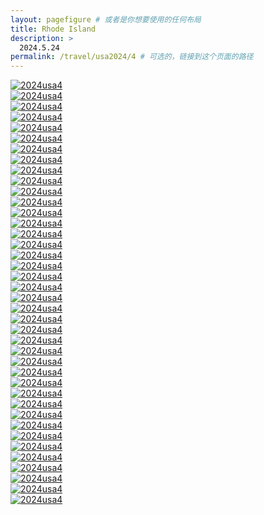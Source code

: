 ```yaml
---
layout: pagefigure # 或者是你想要使用的任何布局
title: Rhode Island
description: >
  2024.5.24
permalink: /travel/usa2024/4 # 可选的，链接到这个页面的路径
---
```


<div class="figure-grid">
<div class="figure-grid-sizer"></div>
<div class="figure-grid-item">
        <a href="https://hobbyfigure.rayleigh-lin.top/2024usa4/_RAY6430.webp" data-lightbox="roadtrip" class="image-link">
        <img class="lozad" 
             data-src="https://hobbyfigure.rayleigh-lin.top/2024usa4c/_RAY6430.webp"
             alt="2024usa4"/>
        </a>
</div>
<div class="figure-grid-item">
        <a href="https://hobbyfigure.rayleigh-lin.top/2024usa4/_RAY6431.webp" data-lightbox="roadtrip" class="image-link">
        <img class="lozad" 
             data-src="https://hobbyfigure.rayleigh-lin.top/2024usa4c/_RAY6431.webp"
             alt="2024usa4"/>
        </a>
</div>
<div class="figure-grid-item">
        <a href="https://hobbyfigure.rayleigh-lin.top/2024usa4/_RAY6441.webp" data-lightbox="roadtrip" class="image-link">
        <img class="lozad" 
             data-src="https://hobbyfigure.rayleigh-lin.top/2024usa4c/_RAY6441.webp"
             alt="2024usa4"/>
        </a>
</div>
<div class="figure-grid-item">
        <a href="https://hobbyfigure.rayleigh-lin.top/2024usa4/_RAY6466.webp" data-lightbox="roadtrip" class="image-link">
        <img class="lozad" 
             data-src="https://hobbyfigure.rayleigh-lin.top/2024usa4c/_RAY6466.webp"
             alt="2024usa4"/>
        </a>
</div>
<div class="figure-grid-item">
        <a href="https://hobbyfigure.rayleigh-lin.top/2024usa4/_RAY6473.webp" data-lightbox="roadtrip" class="image-link">
        <img class="lozad" 
             data-src="https://hobbyfigure.rayleigh-lin.top/2024usa4c/_RAY6473.webp"
             alt="2024usa4"/>
        </a>
</div>
<div class="figure-grid-item">
        <a href="https://hobbyfigure.rayleigh-lin.top/2024usa4/_RAY6476.webp" data-lightbox="roadtrip" class="image-link">
        <img class="lozad" 
             data-src="https://hobbyfigure.rayleigh-lin.top/2024usa4c/_RAY6476.webp"
             alt="2024usa4"/>
        </a>
</div>
<div class="figure-grid-item">
        <a href="https://hobbyfigure.rayleigh-lin.top/2024usa4/_RAY6484.webp" data-lightbox="roadtrip" class="image-link">
        <img class="lozad" 
             data-src="https://hobbyfigure.rayleigh-lin.top/2024usa4c/_RAY6484.webp"
             alt="2024usa4"/>
        </a>
</div>
<div class="figure-grid-item">
        <a href="https://hobbyfigure.rayleigh-lin.top/2024usa4/_RAY6485.webp" data-lightbox="roadtrip" class="image-link">
        <img class="lozad" 
             data-src="https://hobbyfigure.rayleigh-lin.top/2024usa4c/_RAY6485.webp"
             alt="2024usa4"/>
        </a>
</div>
<div class="figure-grid-item">
        <a href="https://hobbyfigure.rayleigh-lin.top/2024usa4/_RAY6502.webp" data-lightbox="roadtrip" class="image-link">
        <img class="lozad" 
             data-src="https://hobbyfigure.rayleigh-lin.top/2024usa4c/_RAY6502.webp"
             alt="2024usa4"/>
        </a>
</div>
<div class="figure-grid-item">
        <a href="https://hobbyfigure.rayleigh-lin.top/2024usa4/_RAY6505.webp" data-lightbox="roadtrip" class="image-link">
        <img class="lozad" 
             data-src="https://hobbyfigure.rayleigh-lin.top/2024usa4c/_RAY6505.webp"
             alt="2024usa4"/>
        </a>
</div>
<div class="figure-grid-item">
        <a href="https://hobbyfigure.rayleigh-lin.top/2024usa4/_RAY6512.webp" data-lightbox="roadtrip" class="image-link">
        <img class="lozad" 
             data-src="https://hobbyfigure.rayleigh-lin.top/2024usa4c/_RAY6512.webp"
             alt="2024usa4"/>
        </a>
</div>
<div class="figure-grid-item">
        <a href="https://hobbyfigure.rayleigh-lin.top/2024usa4/_RAY6516.webp" data-lightbox="roadtrip" class="image-link">
        <img class="lozad" 
             data-src="https://hobbyfigure.rayleigh-lin.top/2024usa4c/_RAY6516.webp"
             alt="2024usa4"/>
        </a>
</div>
<div class="figure-grid-item">
        <a href="https://hobbyfigure.rayleigh-lin.top/2024usa4/_RAY6523.webp" data-lightbox="roadtrip" class="image-link">
        <img class="lozad" 
             data-src="https://hobbyfigure.rayleigh-lin.top/2024usa4c/_RAY6523.webp"
             alt="2024usa4"/>
        </a>
</div>
<div class="figure-grid-item">
        <a href="https://hobbyfigure.rayleigh-lin.top/2024usa4/_RAY6527.webp" data-lightbox="roadtrip" class="image-link">
        <img class="lozad" 
             data-src="https://hobbyfigure.rayleigh-lin.top/2024usa4c/_RAY6527.webp"
             alt="2024usa4"/>
        </a>
</div>
<div class="figure-grid-item">
        <a href="https://hobbyfigure.rayleigh-lin.top/2024usa4/_RAY6545.webp" data-lightbox="roadtrip" class="image-link">
        <img class="lozad" 
             data-src="https://hobbyfigure.rayleigh-lin.top/2024usa4c/_RAY6545.webp"
             alt="2024usa4"/>
        </a>
</div>
<div class="figure-grid-item">
        <a href="https://hobbyfigure.rayleigh-lin.top/2024usa4/_RAY6566.webp" data-lightbox="roadtrip" class="image-link">
        <img class="lozad" 
             data-src="https://hobbyfigure.rayleigh-lin.top/2024usa4c/_RAY6566.webp"
             alt="2024usa4"/>
        </a>
</div>
<div class="figure-grid-item">
        <a href="https://hobbyfigure.rayleigh-lin.top/2024usa4/_RAY6568.webp" data-lightbox="roadtrip" class="image-link">
        <img class="lozad" 
             data-src="https://hobbyfigure.rayleigh-lin.top/2024usa4c/_RAY6568.webp"
             alt="2024usa4"/>
        </a>
</div>
<div class="figure-grid-item">
        <a href="https://hobbyfigure.rayleigh-lin.top/2024usa4/_RAY6575.webp" data-lightbox="roadtrip" class="image-link">
        <img class="lozad" 
             data-src="https://hobbyfigure.rayleigh-lin.top/2024usa4c/_RAY6575.webp"
             alt="2024usa4"/>
        </a>
</div>
<div class="figure-grid-item">
        <a href="https://hobbyfigure.rayleigh-lin.top/2024usa4/_RAY6576.webp" data-lightbox="roadtrip" class="image-link">
        <img class="lozad" 
             data-src="https://hobbyfigure.rayleigh-lin.top/2024usa4c/_RAY6576.webp"
             alt="2024usa4"/>
        </a>
</div>
<div class="figure-grid-item">
        <a href="https://hobbyfigure.rayleigh-lin.top/2024usa4/_RAY6578.webp" data-lightbox="roadtrip" class="image-link">
        <img class="lozad" 
             data-src="https://hobbyfigure.rayleigh-lin.top/2024usa4c/_RAY6578.webp"
             alt="2024usa4"/>
        </a>
</div>
<div class="figure-grid-item">
        <a href="https://hobbyfigure.rayleigh-lin.top/2024usa4/_RAY6584.webp" data-lightbox="roadtrip" class="image-link">
        <img class="lozad" 
             data-src="https://hobbyfigure.rayleigh-lin.top/2024usa4c/_RAY6584.webp"
             alt="2024usa4"/>
        </a>
</div>
<div class="figure-grid-item">
        <a href="https://hobbyfigure.rayleigh-lin.top/2024usa4/_RAY6589.webp" data-lightbox="roadtrip" class="image-link">
        <img class="lozad" 
             data-src="https://hobbyfigure.rayleigh-lin.top/2024usa4c/_RAY6589.webp"
             alt="2024usa4"/>
        </a>
</div>
<div class="figure-grid-item">
        <a href="https://hobbyfigure.rayleigh-lin.top/2024usa4/_RAY6592.webp" data-lightbox="roadtrip" class="image-link">
        <img class="lozad" 
             data-src="https://hobbyfigure.rayleigh-lin.top/2024usa4c/_RAY6592.webp"
             alt="2024usa4"/>
        </a>
</div>
<div class="figure-grid-item">
        <a href="https://hobbyfigure.rayleigh-lin.top/2024usa4/_RAY6597.webp" data-lightbox="roadtrip" class="image-link">
        <img class="lozad" 
             data-src="https://hobbyfigure.rayleigh-lin.top/2024usa4c/_RAY6597.webp"
             alt="2024usa4"/>
        </a>
</div>
<div class="figure-grid-item">
        <a href="https://hobbyfigure.rayleigh-lin.top/2024usa4/_RAY6600.webp" data-lightbox="roadtrip" class="image-link">
        <img class="lozad" 
             data-src="https://hobbyfigure.rayleigh-lin.top/2024usa4c/_RAY6600.webp"
             alt="2024usa4"/>
        </a>
</div>
<div class="figure-grid-item">
        <a href="https://hobbyfigure.rayleigh-lin.top/2024usa4/_RAY6604.webp" data-lightbox="roadtrip" class="image-link">
        <img class="lozad" 
             data-src="https://hobbyfigure.rayleigh-lin.top/2024usa4c/_RAY6604.webp"
             alt="2024usa4"/>
        </a>
</div>
<div class="figure-grid-item">
        <a href="https://hobbyfigure.rayleigh-lin.top/2024usa4/_RAY6606.webp" data-lightbox="roadtrip" class="image-link">
        <img class="lozad" 
             data-src="https://hobbyfigure.rayleigh-lin.top/2024usa4c/_RAY6606.webp"
             alt="2024usa4"/>
        </a>
</div>
<div class="figure-grid-item">
        <a href="https://hobbyfigure.rayleigh-lin.top/2024usa4/_RAY6615.webp" data-lightbox="roadtrip" class="image-link">
        <img class="lozad" 
             data-src="https://hobbyfigure.rayleigh-lin.top/2024usa4c/_RAY6615.webp"
             alt="2024usa4"/>
        </a>
</div>
<div class="figure-grid-item">
        <a href="https://hobbyfigure.rayleigh-lin.top/2024usa4/_RAY6618.webp" data-lightbox="roadtrip" class="image-link">
        <img class="lozad" 
             data-src="https://hobbyfigure.rayleigh-lin.top/2024usa4c/_RAY6618.webp"
             alt="2024usa4"/>
        </a>
</div>
<div class="figure-grid-item">
        <a href="https://hobbyfigure.rayleigh-lin.top/2024usa4/_RAY6626.webp" data-lightbox="roadtrip" class="image-link">
        <img class="lozad" 
             data-src="https://hobbyfigure.rayleigh-lin.top/2024usa4c/_RAY6626.webp"
             alt="2024usa4"/>
        </a>
</div>
<div class="figure-grid-item">
        <a href="https://hobbyfigure.rayleigh-lin.top/2024usa4/_RAY6629.webp" data-lightbox="roadtrip" class="image-link">
        <img class="lozad" 
             data-src="https://hobbyfigure.rayleigh-lin.top/2024usa4c/_RAY6629.webp"
             alt="2024usa4"/>
        </a>
</div>
<div class="figure-grid-item">
        <a href="https://hobbyfigure.rayleigh-lin.top/2024usa4/_RAY6630.webp" data-lightbox="roadtrip" class="image-link">
        <img class="lozad" 
             data-src="https://hobbyfigure.rayleigh-lin.top/2024usa4c/_RAY6630.webp"
             alt="2024usa4"/>
        </a>
</div>
<div class="figure-grid-item">
        <a href="https://hobbyfigure.rayleigh-lin.top/2024usa4/_RAY6631.webp" data-lightbox="roadtrip" class="image-link">
        <img class="lozad" 
             data-src="https://hobbyfigure.rayleigh-lin.top/2024usa4c/_RAY6631.webp"
             alt="2024usa4"/>
        </a>
</div>
<div class="figure-grid-item">
        <a href="https://hobbyfigure.rayleigh-lin.top/2024usa4/_RAY6632.webp" data-lightbox="roadtrip" class="image-link">
        <img class="lozad" 
             data-src="https://hobbyfigure.rayleigh-lin.top/2024usa4c/_RAY6632.webp"
             alt="2024usa4"/>
        </a>
</div>
<div class="figure-grid-item">
        <a href="https://hobbyfigure.rayleigh-lin.top/2024usa4/_RAY6633.webp" data-lightbox="roadtrip" class="image-link">
        <img class="lozad" 
             data-src="https://hobbyfigure.rayleigh-lin.top/2024usa4c/_RAY6633.webp"
             alt="2024usa4"/>
        </a>
</div>
<div class="figure-grid-item">
        <a href="https://hobbyfigure.rayleigh-lin.top/2024usa4/_RAY6636.webp" data-lightbox="roadtrip" class="image-link">
        <img class="lozad" 
             data-src="https://hobbyfigure.rayleigh-lin.top/2024usa4c/_RAY6636.webp"
             alt="2024usa4"/>
        </a>
</div>
<div class="figure-grid-item">
        <a href="https://hobbyfigure.rayleigh-lin.top/2024usa4/_RAY6639.webp" data-lightbox="roadtrip" class="image-link">
        <img class="lozad" 
             data-src="https://hobbyfigure.rayleigh-lin.top/2024usa4c/_RAY6639.webp"
             alt="2024usa4"/>
        </a>
</div>
<div class="figure-grid-item">
        <a href="https://hobbyfigure.rayleigh-lin.top/2024usa4/_RAY6644.webp" data-lightbox="roadtrip" class="image-link">
        <img class="lozad" 
             data-src="https://hobbyfigure.rayleigh-lin.top/2024usa4c/_RAY6644.webp"
             alt="2024usa4"/>
        </a>
</div>
<div class="figure-grid-item">
        <a href="https://hobbyfigure.rayleigh-lin.top/2024usa4/_RAY6646.webp" data-lightbox="roadtrip" class="image-link">
        <img class="lozad" 
             data-src="https://hobbyfigure.rayleigh-lin.top/2024usa4c/_RAY6646.webp"
             alt="2024usa4"/>
        </a>
</div>
<div class="figure-grid-item">
        <a href="https://hobbyfigure.rayleigh-lin.top/2024usa4/_RAY6658.webp" data-lightbox="roadtrip" class="image-link">
        <img class="lozad" 
             data-src="https://hobbyfigure.rayleigh-lin.top/2024usa4c/_RAY6658.webp"
             alt="2024usa4"/>
        </a>
</div>
</div>